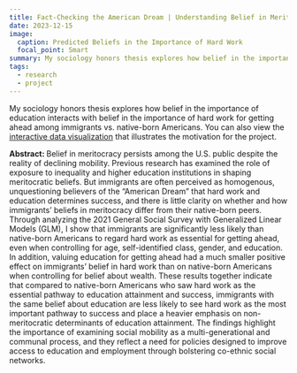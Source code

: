 ```yaml
---
title: Fact-Checking the American Dream | Understanding Belief in Meritocracy Among Immigrants in the U.S.
date: 2023-12-15
image:
  caption: Predicted Beliefs in the Importance of Hard Work
  focal_point: Smart
summary: My sociology honors thesis explores how belief in the importance of education interacts with belief in the importance of hard work for getting ahead among immigrants vs. native-born Americans.
tags:
  - research
  - project
---
```

My sociology honors thesis explores how belief in the importance of education interacts with belief in the importance of hard work for getting ahead among immigrants vs. native-born Americans. You can also view the [interactive data visualization](https://hanwenz.shinyapps.io/Fact_Checking_the_American_Dream/) that illustrates the motivation for the project.

<b>Abstract: </b>Belief in meritocracy persists among the U.S. public despite the reality of declining mobility. Previous research has examined the role of exposure to inequality and higher education institutions in shaping meritocratic beliefs. But immigrants are often perceived as homogenous, unquestioning believers of the “American Dream” that hard work and education determines success, and there is little clarity on whether and how immigrants’ beliefs in meritocracy differ from their native-born peers. Through analyzing the 2021 General Social Survey with Generalized Linear Models (GLM), I show that immigrants are significantly less likely than native-born Americans to regard hard work as essential for getting ahead, even when controlling for age, self-identified class, gender, and education. In addition, valuing education for getting ahead had a much smaller positive effect on immigrants’ belief in hard work than on native-born Americans when controlling for belief about wealth. These results together indicate that compared to native-born Americans who saw hard work as the essential pathway to education attainment and success, immigrants with the same belief about education are less likely to see hard work as the most important pathway to success and place a heavier emphasis on non-meritocratic determinants of education attainment. The findings highlight the importance of examining social mobility as a multi-generational and communal process, and they reflect a need for policies designed to improve access to education and employment through bolstering co-ethnic social networks.